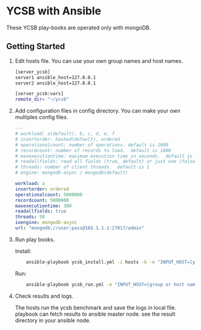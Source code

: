 

YCSB with Ansible
====================================
These YCSB play-books are operated only with mongoDB.

Getting Started
---------------
1. Edit hosts file. You can use your own group names and host names.
    ```sh
    [server_ycsb]
    server1 ansible_host=127.0.0.1 
    server2 ansible_host=127.0.0.1 

    [server_ycsb:vars]
    remote_dir= "~/ycsb"
    ```
2. Add configuration files in config directory. You can make your own multiples config files.
    ```yaml
    ---
    # workload: a(default), b, c, d, e, f
    # insertorder: hashed(default), ordered
    # operationalcount: number of operations. default is 1000
    # recordcount: number of records to load.  default is 1000
    # maxexecutiontime: maximum execution time in seconds.  default is 60
    # readallfields: read all fields (true, default) or just one (false)
    # threads: number of client threads.  default is 1
    # engine: mongodb-async / mongodb(default)

    workload: a
    insertorder: ordered
    operationalcount: 5000000
    recordcount: 5000000
    maxexecutiontime: 300
    readallfields: true
    threads: 50
    ioengine: mongodb-async
    url: "mongodb://user:pass@165.1.1.1:27017/admin"
    ```
3. Run play books.

    Install:
    ```sh
    	ansible-playbook ycsb_install.yml -i hosts -k -e "INPUT_HOST=[your own group or host]"
    ```

    Run:
    ```sh
    	ansible-playbook ycsb_run.yml -e "INPUT_HOST=[group or host name], CONFIG_FILE=[config file name]"

    ```
4. Check results and logs.

    The hosts run the ycsb benchmark and save the logs in local file. playbook can fetch results to ansible master node. see the result directory in your ansible node.
